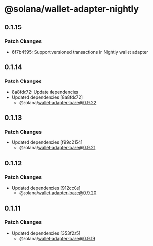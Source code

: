 # @solana/wallet-adapter-nightly

## 0.1.15

### Patch Changes

-   6f7b4595: Support versioned transactions in Nightly wallet adapter

## 0.1.14

### Patch Changes

-   8a8fdc72: Update dependencies
-   Updated dependencies [8a8fdc72]
    -   @solana/wallet-adapter-base@0.9.22

## 0.1.13

### Patch Changes

-   Updated dependencies [f99c2154]
    -   @solana/wallet-adapter-base@0.9.21

## 0.1.12

### Patch Changes

-   Updated dependencies [912cc0e]
    -   @solana/wallet-adapter-base@0.9.20

## 0.1.11

### Patch Changes

-   Updated dependencies [353f2a5]
    -   @solana/wallet-adapter-base@0.9.19
